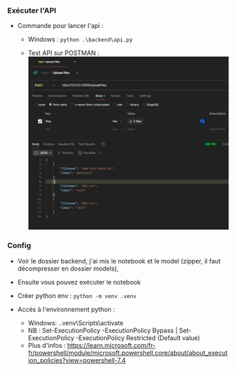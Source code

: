 ### Exécuter l'API

- Commande pour lancer l'api :
    - Windows : ```python .\backend\api.py```

    - Test API sur POSTMAN :
    ![Test API sur POSTMAN](/static/image/Screenshot%202025-01-17%20234751.png)

### Config

- Voir le dossier backend, j'ai mis le notebook et le model (zipper, il faut décompresser en dossier models),
- Ensuite vous pouvez exécuter le notebook

- Créer python env : ```python -m venv .venv```

- Accès à l'environnement python :
    - Windows: .\.venv\Scripts\activate
    - NB : Set-ExecutionPolicy -ExecutionPolicy Bypass | Set-ExecutionPolicy -ExecutionPolicy Restricted (Default value)
    - Plus d'infos : https://learn.microsoft.com/fr-fr/powershell/module/microsoft.powershell.core/about/about_execution_policies?view=powershell-7.4